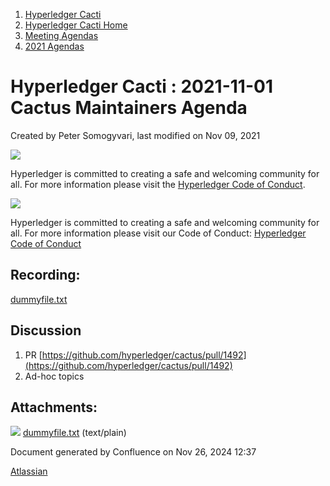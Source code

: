 1. [Hyperledger Cacti](index.html)
2. [Hyperledger Cacti Home](Hyperledger-Cacti-Home_20414469.html)
3. [Meeting Agendas](Meeting-Agendas_20414488.html)
4. [2021 Agendas](2021-Agendas_20414860.html)

# Hyperledger Cacti : 2021-11-01 Cactus Maintainers Agenda

Created by Peter Somogyvari, last modified on Nov 09, 2021

![](https://wiki.hyperledger.org/download/attachments/2392771/welcome.png?version=2&modificationDate=1572450107000&api=v2)

Hyperledger is committed to creating a safe and welcoming community for all. For more information please visit the [Hyperledger Code of Conduct](https://lf-hyperledger.atlassian.net/wiki/spaces/HYP/pages/19595281/Hyperledger+Code+of+Conduct).

![](https://wiki.hyperledger.org/download/attachments/29034696/Antitrustnotice.png?version=1&modificationDate=1581695654000&api=v2)

Hyperledger is committed to creating a safe and welcoming community for all. For more information please visit our Code of Conduct: [Hyperledger Code of Conduct](https://lf-hyperledger.atlassian.net/wiki/spaces/HYP/pages/19595281/Hyperledger+Code+of+Conduct)

## Recording:

[dummyfile.txt](attachments/20415266/20415276.txt)

## Discussion

1. PR [https://github.com/hyperledger/cactus/pull/1492](https://github.com/hyperledger/cactus/pull/1492)
2. Ad-hoc topics

## Attachments:

![](images/icons/bullet_blue.gif) [dummyfile.txt](attachments/20415266/20415276.txt) (text/plain)

Document generated by Confluence on Nov 26, 2024 12:37

[Atlassian](http://www.atlassian.com/)
